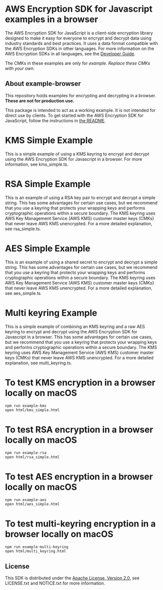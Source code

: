 # AWS Encryption SDK for Javascript examples in a browser

The AWS Encryption SDK for JavaScript is a client-side encryption library
designed to make it easy for everyone to encrypt
and decrypt data using industry standards and best practices.
It uses a data format compatible with the AWS Encryption SDKs in other languages.
For more information on the AWS Encryption SDKs in all languages,
see the [Developer Guide](https://docs.aws.amazon.com/encryption-sdk/latest/developer-guide/introduction.html).

The CMKs in these examples are only for *example*.
*Replace these CMKs with your own*.

## About example-browser
This repository holds examples for encrypting and decrypting in a browser.
**These are not for production use.**

This package is intended to act as a working example.
It is not intended for direct use by clients.
To get started with the AWS Encryption SDK for JavaScript,
follow the instructions in [the README](https://github.com/awslabs/aws-encryption-sdk-javascript/blob/master/README.md).

# KMS Simple Example

This is a simple example of using a KMS keyring to encrypt
and decrypt using the AWS Encryption SDK for Javascript in a browser.
For more information, see kms_simple.ts.

# RSA Simple Example

This is an example of using a RSA key pair to encrypt and decrypt a simple string. 
This has some advantages for certain use cases,
but we recommend that you use a keyring that protects your wrapping keys
and performs cryptographic operations within a secure boundary.
The KMS keyring uses AWS Key Management Service (AWS KMS) customer master keys (CMKs) that never leave AWS KMS unencrypted. 
For a more detailed explanation, see rsa_simple.ts.

# AES Simple Example

This is an example of using a shared secret to encrypt and decrypt a simple string. 
This has some advantages for certain use cases,
but we recommend that you use a keyring that protects your wrapping keys
and performs cryptographic operations within a secure boundary.
The KMS keyring uses AWS Key Management Service (AWS KMS) customer master keys (CMKs) that never leave AWS KMS unencrypted. 
For a more detailed explanation, see aes_simple.ts.

# Multi keyring Example

This is a simple example of combining an KMS keyring
and a raw AES keyring to encrypt
and decrypt using the AWS Encryption SDK for Javascript in a browser.
This has some advantages for certain use cases,
but we recommend that you use a keyring that protects your wrapping keys
and performs cryptographic operations within a secure boundary.
The KMS keyring uses AWS Key Management Service (AWS KMS) customer master keys (CMKs) that never leave AWS KMS unencrypted. 
For a more detailed explanation, see multi_keyring.ts.

# To test KMS encryption in a browser locally on macOS

```
npm run example-kms
open html/kms_simple.html
```

# To test RSA encryption in a browser locally on macOS

```
npm run example-rsa
open html/rsa_simple.html
```

# To test AES encryption in a browser locally on macOS

```
npm run example-aes
open html/aes_simple.html
```

# To test multi-keyring encryption in a browser locally on macOS

```
npm run example-multi-keyring
open html/multi_keyring.html
```

## License

This SDK is distributed under the
[Apache License, Version 2.0](http://www.apache.org/licenses/LICENSE-2.0),
see LICENSE.txt and NOTICE.txt for more information.
